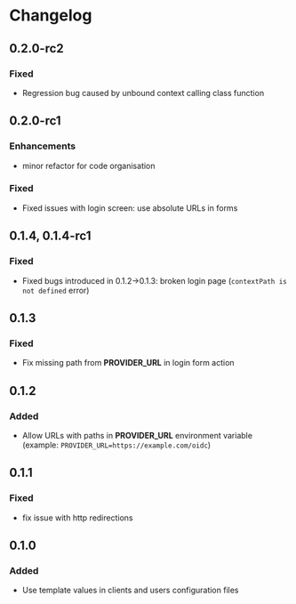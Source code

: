# Changelog

## 0.2.0-rc2

### Fixed
- Regression bug caused by unbound context calling class function

## 0.2.0-rc1

### Enhancements
- minor refactor for code organisation

### Fixed
- Fixed issues with login screen: use absolute URLs in forms


## 0.1.4, 0.1.4-rc1

### Fixed

- Fixed bugs introduced in 0.1.2->0.1.3: broken login page (`contextPath is not defined` error)

## 0.1.3

### Fixed

- Fix missing path from **PROVIDER_URL** in login form action

## 0.1.2

### Added

- Allow URLs with paths in **PROVIDER_URL** environment variable (example: `PROVIDER_URL=https://example.com/oidc`)

## 0.1.1

### Fixed

- fix issue with http redirections

## 0.1.0

### Added

- Use template values in clients and users configuration files


